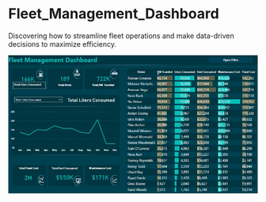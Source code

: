 # Fleet_Management_Dashboard
Discovering how to streamline fleet operations and make data-driven decisions to maximize efficiency.

![My Image](Dashboard.jpg)
